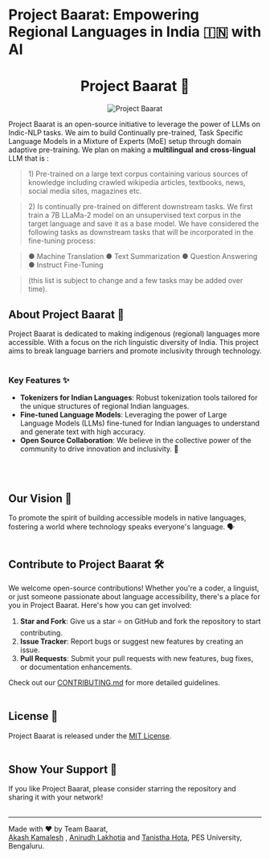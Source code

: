 # Project Baarat: Empowering Regional Languages in India 🇮🇳 with AI


<div align="center">
   
   # Project Baarat 🚀
   
   ![Project Baarat](https://github.com/asphytheghoul/Baarat/assets/52605103/8c1ba4c4-03e6-4067-9a8e-fb65b7d8a2e0)
</div>

Project Baarat is an open-source initiative to leverage the power of
LLMs on Indic-NLP tasks. We aim to build Continually pre-trained, Task
Specific Language Models in a Mixture of Experts (MoE) setup through
domain adaptive pre-training. We plan on making a **multilingual**
**and**  **cross-lingual** LLM that is :

  

> 1\) Pre-trained on a large text corpus containing various sources of
> knowledge including crawled wikipedia articles, textbooks, news,
> social media sites, magazines etc.

>

> 2\) Is continually pre-trained on different downstream tasks. We first
> train a 7B LLaMa-2 model on an unsupervised text corpus in the target
> language and save it as a base model. We have considered the following
> tasks as downstream tasks that will be incorporated in the fine-tuning
> process:

>

> ● Machine Translation 
> ● Text Summarization 
> ● Question Answering 
> ● Instruct Fine-Tuning

>

> (this list is subject to change and a few tasks may be added over time).
  
## About Project Baarat 📖

Project Baarat is dedicated to making indigenous (regional) languages more accessible. With a focus on the rich linguistic diversity of India. This project aims to break language barriers and promote inclusivity through technology.
<br/>
<br/>

### Key Features ✨

- **Tokenizers for Indian Languages**: Robust tokenization tools tailored for the unique structures of regional Indian languages.
- **Fine-tuned Language Models**: Leveraging the power of Large Language Models (LLMs) fine-tuned for Indian languages to understand and generate text with high accuracy.
- **Open Source Collaboration**: We believe in the collective power of the community to drive innovation and inclusivity. 🤝
<br/>
<br/>

## Our Vision 🌟

To promote the spirit of building accessible models in native languages, fostering a world where technology speaks everyone's language. 🗣️
<br/>
<br/>

## Contribute to Project Baarat 🛠️

We welcome open-source contributions! Whether you're a coder, a linguist, or just someone passionate about language accessibility, there's a place for you in Project Baarat. Here's how you can get involved:

1. **Star and Fork**: Give us a star ⭐ on GitHub and fork the repository to start contributing.
2. **Issue Tracker**: Report bugs or suggest new features by creating an issue.
3. **Pull Requests**: Submit your pull requests with new features, bug fixes, or documentation enhancements.

Check out our [CONTRIBUTING.md](./CONTRIBUTING.md) for more detailed guidelines.
<br/>
<br/>

## License 📄

Project Baarat is released under the [MIT License](./LICENSE).
<br/>
<br/>

## Show Your Support 🌈

If you like Project Baarat, please consider starring the repository and sharing it with your network!
<br/>
<br/>

---

Made with ❤️ by Team Baarat,\
  [Akash Kamalesh](https://github.com/asphytheghoul) , [Anirudh Lakhotia](https://github.com/anirudhlakhotia/) and [Tanistha Hota](https://github.com/hota15), PES University, Bengaluru.



